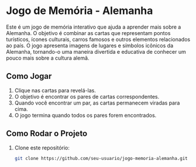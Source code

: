 # Jogo de Memória - Alemanha

Este é um jogo de memória interativo que ajuda a aprender mais sobre a Alemanha. O objetivo é combinar as cartas que representam pontos turísticos, ícones culturais, carros famosos e outros elementos relacionados ao país. O jogo apresenta imagens de lugares e símbolos icônicos da Alemanha, tornando-o uma maneira divertida e educativa de conhecer um pouco mais sobre a cultura alemã.

## Como Jogar

1. Clique nas cartas para revelá-las.
2. O objetivo é encontrar os pares de cartas correspondentes.
3. Quando você encontrar um par, as cartas permanecem viradas para cima.
4. O jogo termina quando todos os pares forem encontrados.

## Como Rodar o Projeto

1. Clone este repositório:
   ```bash
   git clone https://github.com/seu-usuario/jogo-memoria-alemanha.git
